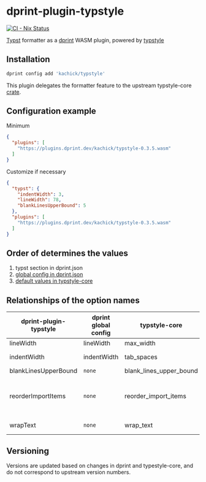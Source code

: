 # dprint-plugin-typstyle

[![CI - Nix Status](https://github.com/kachick/dprint-plugin-typstyle/actions/workflows/nix.yml/badge.svg?branch=main)](https://github.com/kachick/dprint-plugin-typstyle/actions/workflows/nix.yml?query=branch%3Amain+)

[Typst](https://github.com/typst/typst) formatter as a [dprint](https://github.com/dprint/dprint) WASM plugin, powered by [typstyle](https://github.com/Enter-tainer/typstyle)

## Installation

```bash
dprint config add 'kachick/typstyle'
```

This plugin delegates the formatter feature to the upstream typstyle-core [crate](https://crates.io/crates/typstyle).

## Configuration example

Minimum

```json
{
  "plugins": [
    "https://plugins.dprint.dev/kachick/typstyle-0.3.5.wasm"
  ]
}
```

Customize if necessary

```json
{
  "typst": {
    "indentWidth": 3,
    "lineWidth": 78,
    "blankLinesUpperBound": 5
  },
  "plugins": [
    "https://plugins.dprint.dev/kachick/typstyle-0.3.5.wasm"
  ]
}
```

## Order of determines the values

1. typst section in dprint.json
1. [global config in dprint.json](https://dprint.dev/config/#global-configuration)
1. [default values in typstyle-core](https://github.com/Enter-tainer/typstyle/blob/v0.13.5/crates/typstyle-core/src/config.rs#L18-L28)

## Relationships of the option names

| dprint-plugin-typstyle | dprint global config | typstyle-core           | typstyle CLI                      |
| ---------------------- | -------------------- | ----------------------- | --------------------------------- |
| lineWidth              | lineWidth            | max_width               | column                            |
| indentWidth            | indentWidth          | tab_spaces              | tab-width                         |
| blankLinesUpperBound   | `none`               | blank_lines_upper_bound | `none`                            |
| reorderImportItems     | `none`               | reorder_import_items    | no-reorder-import-items # disable |
| wrapText               | `none`               | wrap_text               | wrap-text                         |

## Versioning

Versions are updated based on changes in dprint and typestyle-core, and do not correspond to upstream version numbers.
